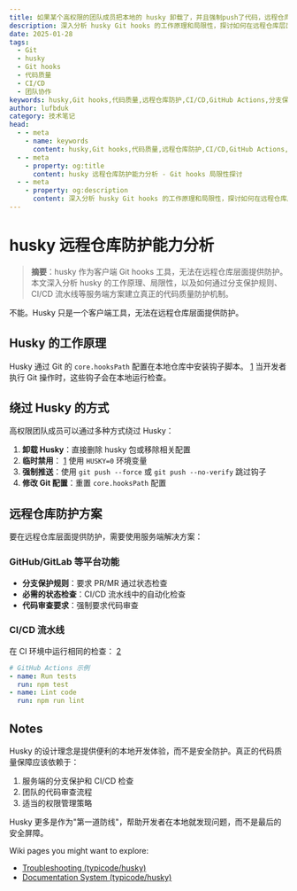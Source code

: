 ```yaml
---
title: 如果某个高权限的团队成员把本地的 husky 卸载了，并且强制push了代码，远程仓库里的 husky 能防御吗？
description: 深入分析 husky Git hooks 的工作原理和局限性，探讨如何在远程仓库层面建立代码质量防护机制
date: 2025-01-28
tags:
  - Git
  - husky
  - Git hooks
  - 代码质量
  - CI/CD
  - 团队协作
keywords: husky,Git hooks,代码质量,远程仓库防护,CI/CD,GitHub Actions,分支保护
author: lufbduk
category: 技术笔记
head:
  - - meta
    - name: keywords
      content: husky,Git hooks,代码质量,远程仓库防护,CI/CD,GitHub Actions,分支保护,团队协作
  - - meta
    - property: og:title
      content: husky 远程仓库防护能力分析 - Git hooks 局限性探讨
  - - meta
    - property: og:description
      content: 深入分析 husky Git hooks 的工作原理和局限性，探讨如何在远程仓库层面建立代码质量防护机制
---
```


# husky 远程仓库防护能力分析

> **摘要**：husky 作为客户端 Git hooks 工具，无法在远程仓库层面提供防护。本文深入分析 husky 的工作原理、局限性，以及如何通过分支保护规则、CI/CD 流水线等服务端方案建立真正的代码质量防护机制。

不能。Husky 只是一个客户端工具，无法在远程仓库层面提供防护。

## Husky 的工作原理

Husky 通过 Git 的 `core.hooksPath` 配置在本地仓库中安装钩子脚本。 [1](#2-0) 当开发者执行 Git 操作时，这些钩子会在本地运行检查。

## 绕过 Husky 的方式

高权限团队成员可以通过多种方式绕过 Husky：

1. **卸载 Husky**：直接删除 husky 包或移除相关配置
2. **临时禁用**： [1](#2-0) 使用 `HUSKY=0` 环境变量
3. **强制推送**：使用 `git push --force` 或 `git push --no-verify` 跳过钩子
4. **修改 Git 配置**：重置 `core.hooksPath` 配置

## 远程仓库防护方案

要在远程仓库层面提供防护，需要使用服务端解决方案：

### GitHub/GitLab 等平台功能
- **分支保护规则**：要求 PR/MR 通过状态检查
- **必需的状态检查**：CI/CD 流水线中的自动化检查
- **代码审查要求**：强制要求代码审查

### CI/CD 流水线
在 CI 环境中运行相同的检查： [2](#2-1) 

```yaml
# GitHub Actions 示例
- name: Run tests
  run: npm test
- name: Lint code
  run: npm run lint
```

## Notes

Husky 的设计理念是提供便利的本地开发体验，而不是安全防护。真正的代码质量保障应该依赖于：
1. 服务端的分支保护和 CI/CD 检查
2. 团队的代码审查流程
3. 适当的权限管理策略

Husky 更多是作为"第一道防线"，帮助开发者在本地就发现问题，而不是最后的安全屏障。

Wiki pages you might want to explore:
- [Troubleshooting (typicode/husky)](/wiki/typicode/husky#3.4)
- [Documentation System (typicode/husky)](/wiki/typicode/husky#4.3)